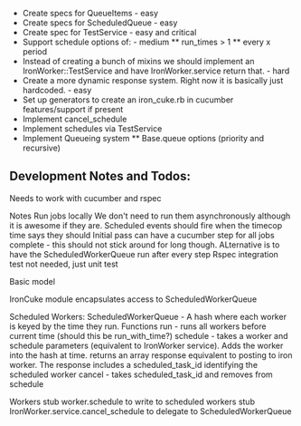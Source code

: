 * Create specs for QueueItems - easy
* Create specs for ScheduledQueue - easy
* Create spec for TestService - easy and critical
* Support schedule options of: - medium
** run_times > 1
** every x period
* Instead of creating a bunch of mixins we should implement an IronWorker::TestService and have IronWorker.service return that. - hard
* Create a more dynamic response system. Right now it is basically just hardcoded. - easy
* Set up generators to create an iron_cuke.rb in cucumber features/support if present
* Implement cancel_schedule
* Implement schedules via TestService
* Implement Queueing system
** Base.queue options (priority and recursive)




Development Notes and Todos:
----------------------------
Needs to work with cucumber and rspec

Notes
Run jobs locally
We don't need to run them asynchronously although it is awesome if they are.
Scheduled events should fire when the timecop time says they should
Initial pass can have a cucumber step for all jobs complete - this should not stick around for long though. ALternative is to have the ScheduledWorkerQueue run after every step
Rspec integration test not needed, just unit test

Basic model

IronCuke module encapsulates access to ScheduledWorkerQueue

Scheduled Workers:
ScheduledWorkerQueue - A hash where each worker is keyed by the time they run.
Functions
run - runs all workers before current time (should this be run_with_time?)
schedule - takes a worker and schedule parameters (equivalent to IronWorker service). Adds the worker into the hash at time. returns an array response equivalent to posting to iron worker. The response includes a scheduled_task_id identifying the scheduled worker
cancel - takes scheduled_task_id and removes from schedule

Workers
stub worker.schedule to write to scheduled workers
stub IronWorker.service.cancel_schedule to delegate to ScheduledWorkerQueue
